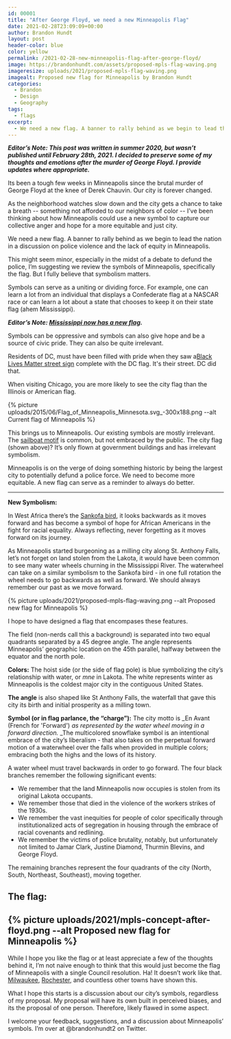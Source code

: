 ```yaml
---
id: 00001
title: "After George Floyd, we need a new Minneapolis Flag"
date: 2021-02-28T23:09:09+00:00
author: Brandon Hundt
layout: post
header-color: blue
color: yellow
permalink: /2021-02-28-new-minneapolis-flag-after-george-floyd/
image: https://brandonhundt.com/assets/proposed-mpls-flag-waving.png
imageresize: uploads/2021/proposed-mpls-flag-waving.png
imagealt: Proposed new flag for Minneapolis by Brandon Hundt
categories:
  - Brandon
  - Design
  - Geography
tags:
  - flags
excerpt:
  - We need a new flag. A banner to rally behind as we begin to lead the nation in a discussion on police violence and the lack of equity in Minneapolis.
---
```

**_Editor’s Note: This post was written in summer 2020, but wasn’t published until February 28th, 2021. I decided to preserve some of my thoughts and emotions after the murder of George Floyd. I provide updates where appropriate._**

Its been a tough few weeks in Minneapolis since the brutal murder of George Floyd at the knee of Derek Chauvin. Our city is forever changed.

As the neighborhood watches slow down and the city gets a chance to take a breath -- something not afforded to our neighbors of color -- I’ve been thinking about how Minneapolis could use a new symbol to capture our collective anger and hope for a more equitable and just city.

We need a new flag. A banner to rally behind as we begin to lead the nation in a discussion on police violence and the lack of equity in Minneapolis.

This might seem minor, especially in the midst of a debate to defund the police, I’m suggesting we review the symbols of Minneapolis, specifically the flag. But I fully believe that symbolism matters.

Symbols can serve as a uniting or dividing force. For example, one can learn a lot from an individual that displays a Confederate flag at a NASCAR race or can learn a lot about a state that chooses to keep it on their state flag (ahem Mississippi).

**_Editor’s Note: [Mississippi now has a new flag](https://www.cnn.com/2021/01/12/politics/mississippi-new-state-flag-flown/index.html)._**

Symbols can be oppressive and symbols can also give hope and be a source of civic pride. They can also be quite irrelevant.

Residents of DC, must have been filled with pride when they saw a[Black Lives Matter street sign](https://www.sohh.com/wp-content/uploads/2020/06/Black-Lives-Matter-Plaza.jpg) complete with the DC flag. It's their street. DC did that.

When visiting Chicago, you are more likely to see the city flag than the Illinois or American flag.

{% picture uploads/2015/06/Flag_of_Minneapolis_Minnesota.svg_-300x188.png --alt Current flag of Minneapolis %}

This brings us to Minneapolis. Our existing symbols are mostly irrelevant. The [sailboat motif](https://www.startribune.com/the-story-behind-minneapolis-original-sailboat-logo/296720411/) is common, but not embraced by the public. The city flag (shown above)? It’s only flown at government buildings and has irrelevant symbolism.

Minneapolis is on the verge of doing something historic by being the largest city to potentially defund a police force. We need to become more equitable. A new flag can serve as a reminder to always do better.

---

**New Symbolism:**

In West Africa there’s the [Sankofa bird](https://cola.siu.edu/africanastudies/about-us/sankofa.php), it looks backwards as it moves forward and has become a symbol of hope for African Americans in the fight for racial equality. Always reflecting, never forgetting as it moves forward on its journey.

As Minneapolis started burgeoning as a milling city along St. Anthony Falls, let’s not forget on land stolen from the Lakota,  it would have been common to see many water wheels churning in the Mississippi River. The waterwheel can take on a similar symbolism to the Sankofa bird - in one full rotation the wheel needs to go backwards as well as forward. We should always remember our past as we move forward.

{% picture uploads/2021/proposed-mpls-flag-waving.png --alt Proposed new flag for Minneapolis %}

I hope to have designed a flag that encompases these features.

The field (non-nerds call this a background) is separated into two equal quadrants separated by a 45 degree angle. The angle represents Minneapolis’ geographic location on the 45th parallel, halfway between the equator and the north pole.

**Colors:** The hoist side (or the side of flag pole) is blue symbolizing the city’s relationship with water, or _mne_ in Lakota. The white represents winter as Minneapolis is the coldest major city in the contiguous United States.

**The angle** is also shaped like St Anthony Falls, the waterfall that gave this city its birth and initial prosperity as a milling town.

**Symbol (or in flag parlance, the “charge”):**
The city motto is _En Avant (French for 'Forward') _as represented by the water wheel moving in a forward direction._ _The multicolored snowflake symbol is an intentional embrace of the city’s liberalism - that also takes on the perpetual forward motion of a waterwheel over the falls when provided in multiple colors; embracing both the highs and the lows of its history.

A water wheel must travel backwards in order to go forward. The four black branches remember the following significant events:

*   We remember that the land Minneapolis now occupies is stolen from its original Lakota occupants.
*   We remember those that died in the violence of the workers strikes of the 1930s.
*   We remember the vast inequities for people of color specifically through institutionalized acts of segregation in housing through the embrace of racial covenants and redlining.
*   We remember the victims of police brutality, notably, but unfortunately not limited to Jamar Clark, Justine Diamond, Thurmin Blevins, and George Floyd.

The remaining branches represent the four quadrants of the city (North, South, Northeast, Southeast), moving together.

## The flag:

{% picture uploads/2021/mpls-concept-after-floyd.png --alt Proposed new flag for Minneapolis %}
---

While I hope you like the flag or at least appreciate a few of the thoughts behind it, I’m not naive enough to think that this would just become the flag of Minneapolis with a single Council resolution. Ha! It doesn’t work like that. [Milwaukee](https://urbanmilwaukee.com/2019/02/14/city-hall-council-will-now-make-flag-decision/), [Rochester](https://www.rochesterflag.com/), and countless other towns have shown this.

What I hope this starts is a discussion about our city’s symbols, regardless of my proposal. My proposal will have its own built in perceived biases, and its the proposal of one person. Therefore, likely flawed in some aspect.

I welcome your feedback, suggestions, and a discussion about Minneapolis’ symbols. I’m over at @brandonhundt2 on Twitter.
